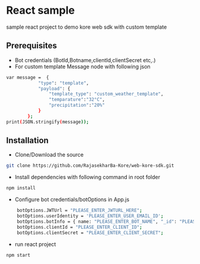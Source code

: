 # React sample 
sample react project to demo kore web sdk with custom template


## Prerequisites
- Bot credentials (BotId,Botname,clientId,clientSecret etc,.)
- For custom template Message node with following json 
```bash
var message =  {
			"type": "template",
			"payload": {
				"template_type": "custom_weather_template",
				"temparature":"32°C",
				"precipitation":"20%"
			}
		};
print(JSON.stringify(message)); 
```


## Installation
- Clone/Download the source
```bash
git clone https://github.com/RajasekharBa-Kore/web-kore-sdk.git
```
- Install dependencies with following command in root folder
```bash
npm install
```
- Configure bot credentials/botOptions in App.js
```bash
    botOptions.JWTUrl = "PLEASE_ENTER_JWTURL_HERE";
    botOptions.userIdentity = 'PLEASE_ENTER_USER_EMAIL_ID';
    botOptions.botInfo = { name: "PLEASE_ENTER_BOT_NAME", "_id": "PLEASE_ENTER_BOT_ID" }; // bot name is case sensitive
    botOptions.clientId = "PLEASE_ENTER_CLIENT_ID";
    botOptions.clientSecret = "PLEASE_ENTER_CLIENT_SECRET";
```
- run react project 
```bash
npm start
```
